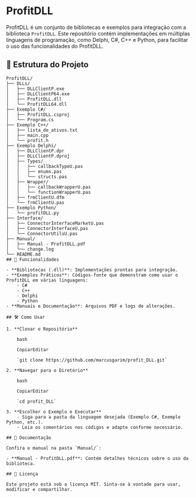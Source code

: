 # ProfitDLL

ProfitDLL é um conjunto de bibliotecas e exemplos para integração com a biblioteca `ProfitDLL`. Este repositório contém implementações em múltiplas linguagens de programação, como Delphi, C#, C++ e Python, para facilitar o uso das funcionalidades do ProfitDLL.

## 📂 Estrutura do Projeto

```plaintext
ProfitDLL/
├── DLLs/
│   ├── DLLClientP.exe
│   ├── DLLClientP64.exe
│   ├── ProfitDLL.dll
│   └── ProfitDLL64.dll
├── Exemplo C#/
│   ├── ProfitDLL.csproj
│   └── Program.cs
├── Exemplo C++/
│   ├── lista_de_ativos.txt
│   ├── main.cpp
│   └── profit.h
├── Exemplo Delphi/
│   ├── DLLClientP.dpr
│   ├── DLLClientP.dproj
│   ├── Types/
│   │   ├── callbackTypeU.pas
│   │   ├── enums.pas
│   │   └── structs.pas
│   ├── Wrapper/
│   │   ├── callbackWrapperU.pas
│   │   └── functionWrapperU.pas
│   ├── frmClientU.dfm
│   └── frmClientU.pas
├── Exemplo Python/
│   └── profitDLL.py
├── Interface/
│   ├── ConnectorInterfaceMarketU.pas
│   ├── ConnectorInterfaceU.pas
│   └── ConnectorUtilsU.pas
├── Manual/
│   ├── Manual - ProfitDLL.pdf
│   └── change.log
└── README.md
## 🚀 Funcionalidades

- **Bibliotecas (.dll)**: Implementações prontas para integração.
- **Exemplos Práticos**: Códigos-fonte que demonstram como usar o ProfitDLL em várias linguagens:
    - C#
    - C++
    - Delphi
    - Python
- **Manuais e Documentação**: Arquivos PDF e logs de alterações.

## 🛠️ Como Usar

1. **Clonar o Repositório**
    
    bash
    
    CopiarEditar
    
    `git clone https://github.com/marcusgarim/profit_DLL.git`
    
2. **Navegar para o Diretório**
    
    bash
    
    CopiarEditar
    
    `cd profit_DLL`
    
3. **Escolher o Exemplo e Executar**
    - Siga para a pasta da linguagem desejada (Exemplo C#, Exemplo Python, etc.).
    - Leia os comentários nos códigos e adapte conforme necessário.

## 📘 Documentação

Confira o manual na pasta `Manual/`:

- **Manual - ProfitDLL.pdf**: Contém detalhes técnicos sobre o uso da biblioteca.

## 📄 Licença

Este projeto está sob a licença MIT. Sinta-se à vontade para usar, modificar e compartilhar.
